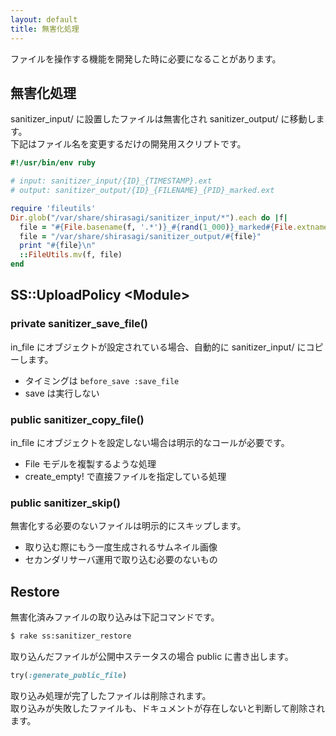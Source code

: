 ```yaml
---
layout: default
title: 無害化処理
---
```


ファイルを操作する機能を開発した時に必要になることがあります。

## 無害化処理

sanitizer_input/ に設置したファイルは無害化され sanitizer_output/ に移動します。<br>
下記はファイル名を変更するだけの開発用スクリプトです。

```ruby
#!/usr/bin/env ruby

# input: sanitizer_input/{ID}_{TIMESTAMP}.ext
# output: sanitizer_output/{ID}_{FILENAME}_{PID}_marked.ext

require 'fileutils'
Dir.glob("/var/share/shirasagi/sanitizer_input/*").each do |f|
  file = "#{File.basename(f, '.*')}_#{rand(1_000)}_marked#{File.extname(f)}"
  file = "/var/share/shirasagi/sanitizer_output/#{file}"
  print "#{file}\n"
  ::FileUtils.mv(f, file)
end
```

## SS::UploadPolicy &lt;Module&gt;

### private sanitizer_save_file()

in_file にオブジェクトが設定されている場合、自動的に sanitizer_input/ にコピーします。

- タイミングは `before_save :save_file`
- save は実行しない

### public sanitizer_copy_file()

in_file にオブジェクトを設定しない場合は明示的なコールが必要です。

- File モデルを複製するような処理
- create_empty! で直接ファイルを指定している処理

### public sanitizer_skip()

無害化する必要のないファイルは明示的にスキップします。

- 取り込む際にもう一度生成されるサムネイル画像
- セカンダリサーバ運用で取り込む必要のないもの


## Restore

無害化済みファイルの取り込みは下記コマンドです。

```sh
$ rake ss:sanitizer_restore
```

取り込んだファイルが公開中ステータスの場合 public に書き出します。

```ruby
try(:generate_public_file)
```

取り込み処理が完了したファイルは削除されます。<br>
取り込みが失敗したファイルも、ドキュメントが存在しないと判断して削除されます。
